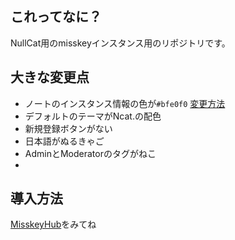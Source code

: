 ## これってなに？
NullCat用のmisskeyインスタンス用のリポジトリです。

## 大きな変更点
- ノートのインスタンス情報の色が`#bfe0f0` [変更方法](https://github.com/nullnyat/nca10.net/blob/Ncat/explanation/instancecolor.md)
- デフォルトのテーマがNcat.の配色
- 新規登録ボタンがない
- 日本語がぬるきゃご
- AdminとModeratorのタグがねこ
- 
## 導入方法
[MisskeyHub](https://misskey-hub.net/docs/install.html)をみてね
